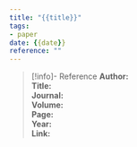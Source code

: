 ```yaml
---
title: "{{title}}"
tags:
- paper
date: {{date}}
reference: ""
---
```


> [!info]- Reference
> **Author:** <br> 
> **Title:** <br>
> **Journal:** <br>
> **Volume:** <br>
> **Page:** <br>
> **Year:** <br>
> **Link:** 

